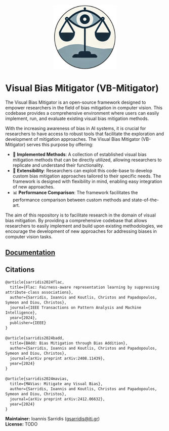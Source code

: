 <div align=center><img src="assets/vb-mitigator logo_250.png" width="40%" ><div align=left>

# Visual Bias Mitigator (VB-Mitigator)


The Visual Bias Mitigator is an open-source framework designed to empower researchers in the field of bias mitigation in  computer vision. This codebase provides a comprehensive environment where users can easily implement, run, and evaluate existing visual bias mitigation methods.

With the increasing awareness of bias in AI systems, it is crucial for researchers to have access to robust tools that facilitate the exploration and development of mitigation approaches. The Visual Bias Mitigator (VB-Mitigator) serves this purpose by offering:

- 🚀 **Implemented Methods**: A collection of established visual bias mitigation methods that can be directly utilized, allowing researchers to replicate and understand their functionality.
- 🔧 **Extensibility**: Researchers can exploit this code-base to develop custom bias mitigation approaches tailored to their specific needs. The framework is designed with flexibility in mind, enabling easy integration of new approaches.
- 📊 **Performance Comparison**: The framework facilitates the performance comparison between custom methods and state-of-the-art. 

The aim of this repository is to facilitate research in the domain of visual bias mitigation. By providing a comprehensive codebase that allows researchers to easily implement and build upon existing methodologies, we encourage the development of new approaches for addressing biases in computer vision tasks.


## [Documentation](https://vb-mitigator.readthedocs.io/)

## Citations

```
@article{sarridis2024flac,
  title={Flac: Fairness-aware representation learning by suppressing attribute-class associations},
  author={Sarridis, Ioannis and Koutlis, Christos and Papadopoulos, Symeon and Diou, Christos},
  journal={IEEE Transactions on Pattern Analysis and Machine Intelligence},
  year={2024},
  publisher={IEEE}
}

@article{sarridis2024badd,
  title={BAdd: Bias Mitigation through Bias Addition},
  author={Sarridis, Ioannis and Koutlis, Christos and Papadopoulos, Symeon and Diou, Christos},
  journal={arXiv preprint arXiv:2408.11439},
  year={2024}
}

@article{sarridis2024mavias,
  title={MAVias: Mitigate any Visual Bias},
  author={Sarridis, Ioannis and Koutlis, Christos and Papadopoulos, Symeon and Diou, Christos},
  journal={arXiv preprint arXiv:2412.06632},
  year={2024}
}
```

**Maintainer:** Ioannis Sarridis (gsarridis@iti.gr)<br>
**License:** TODO<br>
